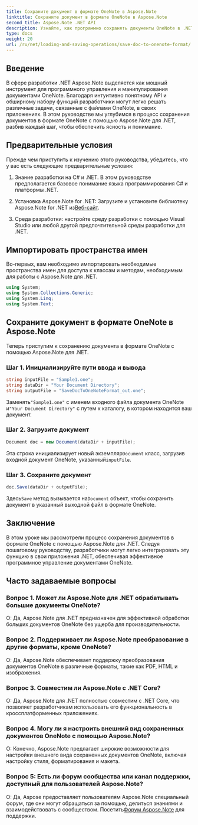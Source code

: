 ```yaml
---
title: Сохраните документ в формате OneNote в Aspose.Note
linktitle: Сохраните документ в формате OneNote в Aspose.Note
second_title: Aspose.Note .NET API
description: Узнайте, как программно сохранять документы OneNote в .NET с помощью Aspose.Note. Пошаговое руководство с примерами кода.
type: docs
weight: 20
url: /ru/net/loading-and-saving-operations/save-doc-to-onenote-format/
---
```

## Введение

В сфере разработки .NET Aspose.Note выделяется как мощный инструмент для программного управления и манипулирования документами OneNote. Благодаря интуитивно понятному API и обширному набору функций разработчики могут легко решать различные задачи, связанные с файлами OneNote, в своих приложениях. В этом руководстве мы углубимся в процесс сохранения документов в формате OneNote с помощью Aspose.Note для .NET, разбив каждый шаг, чтобы обеспечить ясность и понимание.

## Предварительные условия

Прежде чем приступить к изучению этого руководства, убедитесь, что у вас есть следующие предварительные условия:

1. Знание разработки на C# и .NET. В этом руководстве предполагается базовое понимание языка программирования C# и платформы .NET.

2.  Установка Aspose.Note for .NET: Загрузите и установите библиотеку Aspose.Note for .NET из[Веб-сайт](https://releases.aspose.com/note/net/).

3. Среда разработки: настройте среду разработки с помощью Visual Studio или любой другой предпочтительной среды разработки для .NET.

## Импортировать пространства имен

Во-первых, вам необходимо импортировать необходимые пространства имен для доступа к классам и методам, необходимым для работы с Aspose.Note для .NET.

```csharp
using System;
using System.Collections.Generic;
using System.Linq;
using System.Text;
```

## Сохраните документ в формате OneNote в Aspose.Note

Теперь приступим к сохранению документа в формате OneNote с помощью Aspose.Note для .NET.

### Шаг 1. Инициализируйте пути ввода и вывода

```csharp
string inputFile = "Sample1.one";
string dataDir = "Your Document Directory";
string outputFile = "SaveDocToOneNoteFormat_out.one";
```

 Заменять`"Sample1.one"` с именем входного файла документа OneNote и`"Your Document Directory"` с путем к каталогу, в котором находится ваш документ.

### Шаг 2. Загрузите документ

```csharp
Document doc = new Document(dataDir + inputFile);
```

 Эта строка инициализирует новый экземпляр`Document` класс, загрузив входной документ OneNote, указанный`inputFile`.

### Шаг 3. Сохраните документ

```csharp
doc.Save(dataDir + outputFile);
```

 Здесь`Save` метод вызывается на`Document` объект, чтобы сохранить документ в указанный выходной файл в формате OneNote.

## Заключение

В этом уроке мы рассмотрели процесс сохранения документов в формате OneNote с помощью Aspose.Note для .NET. Следуя пошаговому руководству, разработчики могут легко интегрировать эту функцию в свои приложения .NET, обеспечивая эффективное программное управление документами OneNote.

## Часто задаваемые вопросы

### Вопрос 1. Может ли Aspose.Note для .NET обрабатывать большие документы OneNote?

О: Да, Aspose.Note для .NET предназначен для эффективной обработки больших документов OneNote без ущерба для производительности.

### Вопрос 2. Поддерживает ли Aspose.Note преобразование в другие форматы, кроме OneNote?

О: Да, Aspose.Note обеспечивает поддержку преобразования документов OneNote в различные форматы, такие как PDF, HTML и изображения.

### Вопрос 3. Совместим ли Aspose.Note с .NET Core?

О: Да, Aspose.Note для .NET полностью совместим с .NET Core, что позволяет разработчикам использовать его функциональность в кроссплатформенных приложениях.

### Вопрос 4. Могу ли я настроить внешний вид сохраненных документов OneNote с помощью Aspose.Note?

О: Конечно, Aspose.Note предлагает широкие возможности для настройки внешнего вида сохраненных документов OneNote, включая настройку стиля, форматирования и макета.

### Вопрос 5: Есть ли форум сообщества или канал поддержки, доступный для пользователей Aspose.Note?

 О: Да, Aspose предоставляет пользователям Aspose.Note специальный форум, где они могут обращаться за помощью, делиться знаниями и взаимодействовать с сообществом. Посетить[Форум Aspose.Note](https://forum.aspose.com/c/note/28) для поддержки.